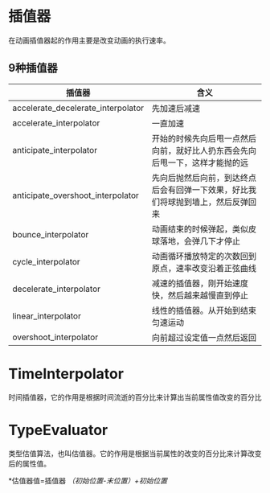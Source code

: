 # 插值器
在动画插值器起的作用主要是改变动画的执行速率。

## 9种插值器
|插值器|含义|
|-|-|
|accelerate_decelerate_interpolator|先加速后减速|
|accelerate_interpolator|一直加速|
|anticipate_interpolator|开始的时候先向后甩一点然后向前，就好比人扔东西会先向后甩一下，这样才能抛的远|
|anticipate_overshoot_interpolator|先向后抛然后向前，到达终点后会有回弹一下效果，好比我们将球抛到墙上，然后反弹回来|
|bounce_interpolator|动画结束的时候弹起，类似皮球落地，会弹几下才停止|
|cycle_interpolator|动画循环播放特定的次数回到原点，速率改变沿着正弦曲线|
|decelerate_interpolator|减速的插值器，刚开始速度快，然后越来越慢直到停止|
|linear_interpolator|线性的插值器。从开始到结束匀速运动|
|overshoot_interpolator|向前超过设定值一点然后返回|

# TimeInterpolator
时间插值器，它的作用是根据时间流逝的百分比来计算出当前属性值改变的百分比

# TypeEvaluator
类型估值算法，也叫估值器。它的作用是根据当前属性的改变的百分比来计算改变后的属性值。

*估值器值=插值器 *（初始位置-末位置）+初始位置*


